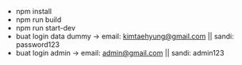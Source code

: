 - npm install
- npm run build
- npm run start-dev
- buat login data dummy -> email: kimtaehyung@gmail.com || sandi: password123
- buat login admin -> email: admin@gmail.com || sandi: admin123

